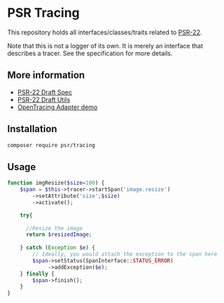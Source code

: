 PSR Tracing
=======

This repository holds all interfaces/classes/traits related to
[PSR-22](https://github.com/php-fig/fig-standards/blob/master/proposed/tracing.md).

Note that this is not a logger of its own.
It is merely an interface that describes a tracer.
See the specification for more details.

More  information
-----------------

* [PSR-22 Draft Spec](https://docs.google.com/document/d/1MhzkkklYJ72KimbL_Hbh7LnMgi8YMYzSy2N3Tu2NrxY/edit?usp=sharing)
* [PSR-22 Draft Utils](aallport/psr-tracing-utils)
* [OpenTracing Adapter demo](brettmc/psr22-demo)

Installation
------------

```bash
composer require psr/tracing
```

Usage
-----

```php
function imgResize($size=100) {
    $span = $this->tracer->startSpan('image.resize')
        ->setAttribute('size',$size)
        ->activate();    

    try{
    
      //Resize the image
      return $resizedImage;
    
    } catch (Exception $e) {
        // Ideally, you would attach the exception to the span here
        $span->setStatus(SpanInterface::STATUS_ERROR)
             ->addException($e);
    } finally {
        $span->finish();
    }    
}

```